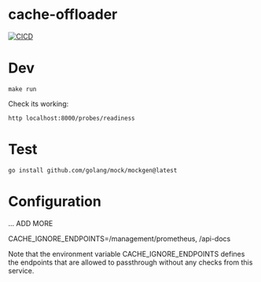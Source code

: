 # cache-offloader
[![CICD](https://github.com/neurocode-io/cache-offloader/actions/workflows/main.yml/badge.svg)](https://github.com/neurocode-io/cache-offloader/actions/workflows/main.yml)

# Dev

```
make run
```

Check its working:

```
http localhost:8000/probes/readiness
```

# Test

```
go install github.com/golang/mock/mockgen@latest
```


# Configuration
... ADD MORE

CACHE_IGNORE_ENDPOINTS=/management/prometheus, /api-docs

Note that the environment variable CACHE_IGNORE_ENDPOINTS defines the endpoints that are allowed to passthrough without any checks from this service.
